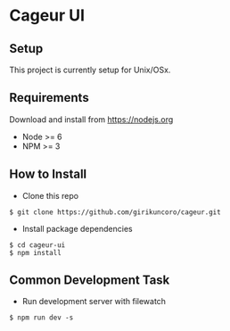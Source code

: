 # Cageur UI


## Setup
This project is currently setup for Unix/OSx.

## Requirements
Download and install from https://nodejs.org
- Node >= 6
- NPM >= 3

## How to Install
- Clone this repo
```
$ git clone https://github.com/girikuncoro/cageur.git
```
- Install package dependencies
```
$ cd cageur-ui
$ npm install
```

## Common Development Task
- Run development server with filewatch
```
$ npm run dev -s
```
